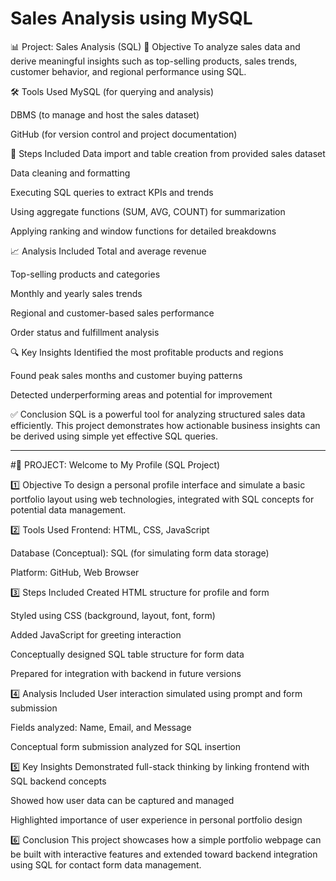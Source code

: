 # Sales Analysis using MySQL

📊 Project: Sales Analysis (SQL)
🎯 Objective
To analyze sales data and derive meaningful insights such as top-selling products, sales trends, customer behavior, and regional performance using SQL.

🛠️ Tools Used
MySQL (for querying and analysis)

DBMS (to manage and host the sales dataset)

GitHub (for version control and project documentation)

🔄 Steps Included
Data import and table creation from provided sales dataset

Data cleaning and formatting

Executing SQL queries to extract KPIs and trends

Using aggregate functions (SUM, AVG, COUNT) for summarization

Applying ranking and window functions for detailed breakdowns

📈 Analysis Included
Total and average revenue

Top-selling products and categories

Monthly and yearly sales trends

Regional and customer-based sales performance

Order status and fulfillment analysis

🔍 Key Insights
Identified the most profitable products and regions

Found peak sales months and customer buying patterns

Detected underperforming areas and potential for improvement

✅ Conclusion
SQL is a powerful tool for analyzing structured sales data efficiently. This project demonstrates how actionable business insights can be derived using simple yet effective SQL queries.





------------------------------------------------------------------------------------------------------------------------------------------------------------------------------------------------
#📌 PROJECT: Welcome to My Profile (SQL Project)

1️⃣ Objective
To design a personal profile interface and simulate a basic portfolio layout using web technologies, integrated with SQL concepts for potential data management.

2️⃣ Tools Used
Frontend: HTML, CSS, JavaScript

Database (Conceptual): SQL (for simulating form data storage)

Platform: GitHub, Web Browser

3️⃣ Steps Included
Created HTML structure for profile and form

Styled using CSS (background, layout, font, form)

Added JavaScript for greeting interaction

Conceptually designed SQL table structure for form data

Prepared for integration with backend in future versions

4️⃣ Analysis Included
User interaction simulated using prompt and form submission

Fields analyzed: Name, Email, and Message

Conceptual form submission analyzed for SQL insertion

5️⃣ Key Insights
Demonstrated full-stack thinking by linking frontend with SQL backend concepts

Showed how user data can be captured and managed

Highlighted importance of user experience in personal portfolio design

6️⃣ Conclusion
This project showcases how a simple portfolio webpage can be built with interactive features and extended toward backend integration using SQL for contact form data management.

